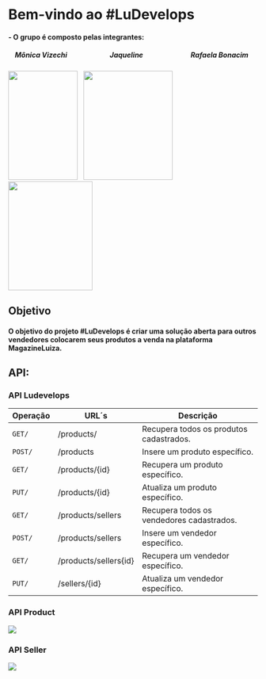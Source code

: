 # Bem-vindo ao #LuDevelops

#### - O grupo é composto pelas integrantes:
##### &nbsp;&nbsp;&nbsp; Mônica Vizechi &nbsp;&nbsp;&nbsp;&nbsp;&nbsp;&nbsp;&nbsp;&nbsp;&nbsp;&nbsp;&nbsp;&nbsp;&nbsp;&nbsp;&nbsp;&nbsp;&nbsp;&nbsp;&nbsp;&nbsp;&nbsp;&nbsp;&nbsp;&nbsp; Jaqueline &nbsp;&nbsp;&nbsp;&nbsp;&nbsp;&nbsp;&nbsp;&nbsp;&nbsp;&nbsp;&nbsp;&nbsp;&nbsp;&nbsp;&nbsp;&nbsp;&nbsp;&nbsp;&nbsp;&nbsp;&nbsp;&nbsp;&nbsp;&nbsp;&nbsp;&nbsp;&nbsp; Rafaela Bonacim

<img src="https://user-images.githubusercontent.com/73722132/99744802-27337e80-2ab7-11eb-9d32-9f814d79b51e.jpeg" height="220" width="140">&nbsp;&nbsp; <img src="https://user-images.githubusercontent.com/73722190/99607575-d191a000-29ea-11eb-8d34-8e1f71e8830a.jpg" height="220" width="180"> &nbsp;&nbsp; <img src="https://user-images.githubusercontent.com/65257909/99608245-40232d80-29ec-11eb-9131-c90f7da8bf92.jpeg" height="220" width="170">

## Objetivo
#### O objetivo do projeto #LuDevelops é criar uma solução aberta para outros vendedores colocarem seus produtos a venda na plataforma MagazineLuiza.

## API:

### API Ludevelops
| Operação | URL´s  | Descrição
| ------------- | ------------------------------ | ------------------------------ |
|  `GET/`  | /products/ | Recupera todos os produtos cadastrados.|
| `POST/` | /products  | Insere um produto específico.|
| `GET/`   | /products/{id}  | Recupera um produto específico.|
| `PUT/` | /products/{id}  | Atualiza um produto específico.|
| `GET/` | /products/sellers  | Recupera todos os vendedores cadastrados.|
| `POST/` | /products/sellers  | Insere um vendedor específico.|
| `GET/` | /products/sellers{id}  | Recupera um vendedor específico.|
| `PUT/` | /sellers/{id}  | Atualiza um vendedor específico.|

### API Product
<img src=https://user-images.githubusercontent.com/65257909/99861415-bf436d80-2b74-11eb-9ae1-8fcdab99cf6d.png>


### API Seller
<img src=https://user-images.githubusercontent.com/65257909/99861564-3ed13c80-2b75-11eb-8ab0-0d75021dfc7a.png>

